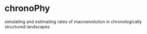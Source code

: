 # chronoPhy
simulating and estimating rates of macroevolution in chronologically structured landscapes
